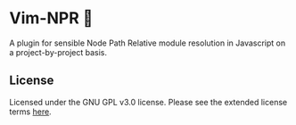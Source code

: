# Vim-NPR :mag_right:
A plugin for sensible Node Path Relative module resolution in Javascript on a project-by-project basis.

## License
Licensed under the GNU GPL v3.0 license. Please see the extended license terms [here](https://www.gnu.org/licenses/gpl-3.0).
